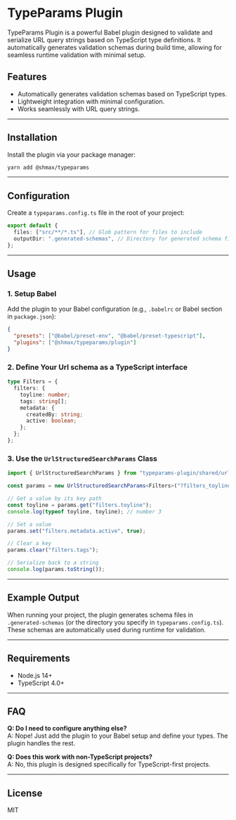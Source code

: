 
# TypeParams Plugin

TypeParams Plugin is a powerful Babel plugin designed to validate and serialize URL query strings based on TypeScript type definitions. It automatically generates validation schemas during build time, allowing for seamless runtime validation with minimal setup.

## Features

- Automatically generates validation schemas based on TypeScript types.
- Lightweight integration with minimal configuration.
- Works seamlessly with URL query strings.

---

## Installation

Install the plugin via your package manager:

```bash
yarn add @shmax/typeparams
```

---

## Configuration

Create a `typeparams.config.ts` file in the root of your project:

```ts
export default {
  files: ["src/**/*.ts"], // Glob pattern for files to include
  outputDir: ".generated-schemas", // Directory for generated schema files
};
```

---

## Usage

### 1. Setup Babel

Add the plugin to your Babel configuration (e.g., `.babelrc` or Babel section in `package.json`):

```json
{
  "presets": ["@babel/preset-env", "@babel/preset-typescript"],
  "plugins": ["@shmax/typeparams/plugin"]
}
```

### 2. Define Your Url schema as a TypeScript interface

```ts
type Filters = {
  filters: {
    toyline: number;
    tags: string[];
    metadata: {
      createdBy: string;
      active: boolean;
    };
  };
};
```

### 3. Use the `UrlStructuredSearchParams` Class

```ts
import { UrlStructuredSearchParams } from "typeparams-plugin/shared/url-structured-search-params";

const params = new UrlStructuredSearchParams<Filters>("?filters_toyline=3&filters_tags=toy1,toy2");

// Get a value by its key path
const toyline = params.get("filters.toyline");
console.log(typeof toyline, toyline); // number 3

// Set a value
params.set("filters.metadata.active", true);

// Clear a key
params.clear("filters.tags");

// Serialize back to a string
console.log(params.toString());
```

---

## Example Output

When running your project, the plugin generates schema files in `.generated-schemas` (or the directory you specify in `typeparams.config.ts`). These schemas are automatically used during runtime for validation.

---

## Requirements

- Node.js 14+ 
- TypeScript 4.0+

---

## FAQ

**Q: Do I need to configure anything else?**  
A: Nope! Just add the plugin to your Babel setup and define your types. The plugin handles the rest.

**Q: Does this work with non-TypeScript projects?**  
A: No, this plugin is designed specifically for TypeScript-first projects.

---

## License

MIT
